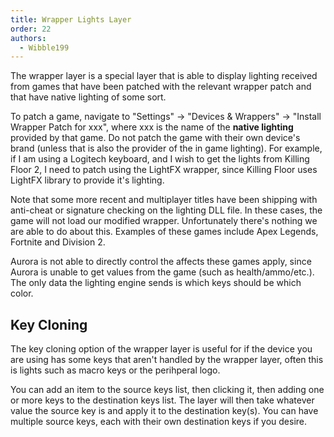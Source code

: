 ```yaml
---
title: Wrapper Lights Layer
order: 22
authors:
  - Wibble199
---
```


The wrapper layer is a special layer that is able to display lighting received from games that have been patched with the relevant wrapper patch and that have native lighting of some sort.

To patch a game, navigate to "Settings" -> "Devices & Wrappers" -> "Install Wrapper Patch for xxx", where xxx is the name of the **native lighting** provided by that game. Do not patch the game with their own device's brand (unless that is also the provider of the in game lighting). For example, if I am using a Logitech keyboard, and I wish to get the lights from Killing Floor 2, I need to patch using the LightFX wrapper, since Killing Floor uses LightFX library to provide it's lighting.

<span class="alert warning">Note that some more recent and multiplayer titles have been shipping with anti-cheat or signature checking on the lighting DLL file. In these cases, the game will not load our modified wrapper. Unfortunately there's nothing we are able to do about this. Examples of these games include Apex Legends, Fortnite and Division 2.</span>

<span class="alert info">Aurora is not able to directly control the affects these games apply, since Aurora is unable to get values from the game (such as health/ammo/etc.). The only data the lighting engine sends is which keys should be which color.</span>

## Key Cloning

The key cloning option of the wrapper layer is useful for if the device you are using has some keys that aren't handled by the wrapper layer, often this is lights such as macro keys or the perihperal logo.

You can add an item to the source keys list, then clicking it, then adding one or more keys to the destination keys list. The layer will then take whatever value the source key is and apply it to the destination key(s). You can have multiple source keys, each with their own destination keys if you desire.